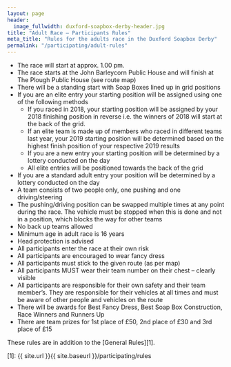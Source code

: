 ```yaml
---
layout: page
header:
  image_fullwidth: duxford-soapbox-derby-header.jpg
title: "Adult Race – Participants Rules"
meta_title: "Rules for the adults race in the Duxford Soapbox Derby"
permalink: "/participating/adult-rules"
---
```


* The race will start at approx. 1.00 pm.
* The race starts at the John Barleycorn Public House and will finish at The Plough Public House (see route map)
* There will be a standing start with Soap Boxes lined up in grid positions
* If you are an elite entry your starting position will be assigned using one of the following methods
  * If you raced in 2018, your starting position will be assigned by your 2018 finishing position in reverse i.e. the winners of 2018 will start at the back of the grid. 
  * If an elite team is made up of members who raced in different teams last year, your 2019 starting position will be determined based on the highest finish position of your respective 2019 results
  * If you are a new entry your starting position will be determined by a lottery conducted on the day
  * All elite entries will be positioned towards the back of the grid
* If you are a standard adult entry your position will be determined by a lottery conducted on the day
* A team consists of two people only, one pushing and one driving/steering
* The pushing/driving position can be swapped multiple times at any point during the race. The vehicle must be stopped when this is done and not in a position, which blocks the way for other teams
* No back up teams allowed
* Minimum age in adult race is 16 years
* Head protection is advised
* All participants enter the race at their own risk
* All participants are encouraged to wear fancy dress
* All participants must stick to the given route (as per map)
* All participants MUST wear their team number on their chest – clearly visible
* All participants are responsible for their own safety and their team member’s. They are responsible for their vehicles at all times and must be aware of other people and vehicles on the route
* There will be awards for Best Fancy Dress, Best Soap Box Construction, Race Winners and Runners Up
* There are team prizes for 1st place of £50, 2nd place of £30 and 3rd place of £15

These rules are in addition to the [General Rules][1].

[1]: {{ site.url }}{{ site.baseurl }}/participating/rules
